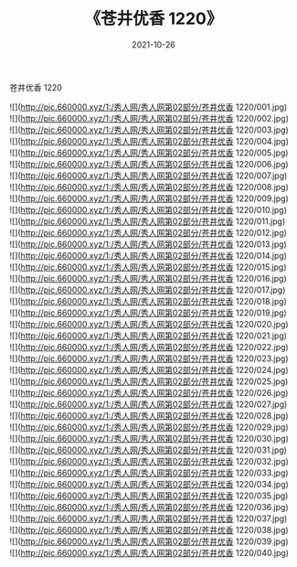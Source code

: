 ﻿---
layout: post
title:  《苍井优香 1220》
date:   2021-10-26
img: http://pic.660000.xyz/1:/秀人网/秀人网第02部分/苍井优香 1220/000.jpg
categories: [美女, 清纯, 唯美]
---

苍井优香 1220

  ![](http://pic.660000.xyz/1:/秀人网/秀人网第02部分/苍井优香 1220/001.jpg) <br> ![](http://pic.660000.xyz/1:/秀人网/秀人网第02部分/苍井优香 1220/002.jpg) <br> ![](http://pic.660000.xyz/1:/秀人网/秀人网第02部分/苍井优香 1220/003.jpg) <br> ![](http://pic.660000.xyz/1:/秀人网/秀人网第02部分/苍井优香 1220/004.jpg) <br> ![](http://pic.660000.xyz/1:/秀人网/秀人网第02部分/苍井优香 1220/005.jpg) <br> ![](http://pic.660000.xyz/1:/秀人网/秀人网第02部分/苍井优香 1220/006.jpg) <br> ![](http://pic.660000.xyz/1:/秀人网/秀人网第02部分/苍井优香 1220/007.jpg) <br> ![](http://pic.660000.xyz/1:/秀人网/秀人网第02部分/苍井优香 1220/008.jpg) <br> ![](http://pic.660000.xyz/1:/秀人网/秀人网第02部分/苍井优香 1220/009.jpg) <br> ![](http://pic.660000.xyz/1:/秀人网/秀人网第02部分/苍井优香 1220/010.jpg) <br> ![](http://pic.660000.xyz/1:/秀人网/秀人网第02部分/苍井优香 1220/011.jpg) <br> ![](http://pic.660000.xyz/1:/秀人网/秀人网第02部分/苍井优香 1220/012.jpg) <br> ![](http://pic.660000.xyz/1:/秀人网/秀人网第02部分/苍井优香 1220/013.jpg) <br> ![](http://pic.660000.xyz/1:/秀人网/秀人网第02部分/苍井优香 1220/014.jpg) <br> ![](http://pic.660000.xyz/1:/秀人网/秀人网第02部分/苍井优香 1220/015.jpg) <br> ![](http://pic.660000.xyz/1:/秀人网/秀人网第02部分/苍井优香 1220/016.jpg) <br> ![](http://pic.660000.xyz/1:/秀人网/秀人网第02部分/苍井优香 1220/017.jpg) <br> ![](http://pic.660000.xyz/1:/秀人网/秀人网第02部分/苍井优香 1220/018.jpg) <br> ![](http://pic.660000.xyz/1:/秀人网/秀人网第02部分/苍井优香 1220/019.jpg) <br> ![](http://pic.660000.xyz/1:/秀人网/秀人网第02部分/苍井优香 1220/020.jpg) <br> ![](http://pic.660000.xyz/1:/秀人网/秀人网第02部分/苍井优香 1220/021.jpg) <br> ![](http://pic.660000.xyz/1:/秀人网/秀人网第02部分/苍井优香 1220/022.jpg) <br> ![](http://pic.660000.xyz/1:/秀人网/秀人网第02部分/苍井优香 1220/023.jpg) <br> ![](http://pic.660000.xyz/1:/秀人网/秀人网第02部分/苍井优香 1220/024.jpg) <br> ![](http://pic.660000.xyz/1:/秀人网/秀人网第02部分/苍井优香 1220/025.jpg) <br> ![](http://pic.660000.xyz/1:/秀人网/秀人网第02部分/苍井优香 1220/026.jpg) <br> ![](http://pic.660000.xyz/1:/秀人网/秀人网第02部分/苍井优香 1220/027.jpg) <br> ![](http://pic.660000.xyz/1:/秀人网/秀人网第02部分/苍井优香 1220/028.jpg) <br> ![](http://pic.660000.xyz/1:/秀人网/秀人网第02部分/苍井优香 1220/029.jpg) <br> ![](http://pic.660000.xyz/1:/秀人网/秀人网第02部分/苍井优香 1220/030.jpg) <br> ![](http://pic.660000.xyz/1:/秀人网/秀人网第02部分/苍井优香 1220/031.jpg) <br> ![](http://pic.660000.xyz/1:/秀人网/秀人网第02部分/苍井优香 1220/032.jpg) <br> ![](http://pic.660000.xyz/1:/秀人网/秀人网第02部分/苍井优香 1220/033.jpg) <br> ![](http://pic.660000.xyz/1:/秀人网/秀人网第02部分/苍井优香 1220/034.jpg) <br> ![](http://pic.660000.xyz/1:/秀人网/秀人网第02部分/苍井优香 1220/035.jpg) <br> ![](http://pic.660000.xyz/1:/秀人网/秀人网第02部分/苍井优香 1220/036.jpg) <br> ![](http://pic.660000.xyz/1:/秀人网/秀人网第02部分/苍井优香 1220/037.jpg) <br> ![](http://pic.660000.xyz/1:/秀人网/秀人网第02部分/苍井优香 1220/038.jpg) <br> ![](http://pic.660000.xyz/1:/秀人网/秀人网第02部分/苍井优香 1220/039.jpg) <br> ![](http://pic.660000.xyz/1:/秀人网/秀人网第02部分/苍井优香 1220/040.jpg) <br>